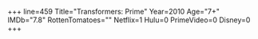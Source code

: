 +++
line=459
Title="Transformers: Prime"
Year=2010
Age="7+"
IMDb="7.8"
RottenTomatoes=""
Netflix=1
Hulu=0
PrimeVideo=0
Disney=0
+++

